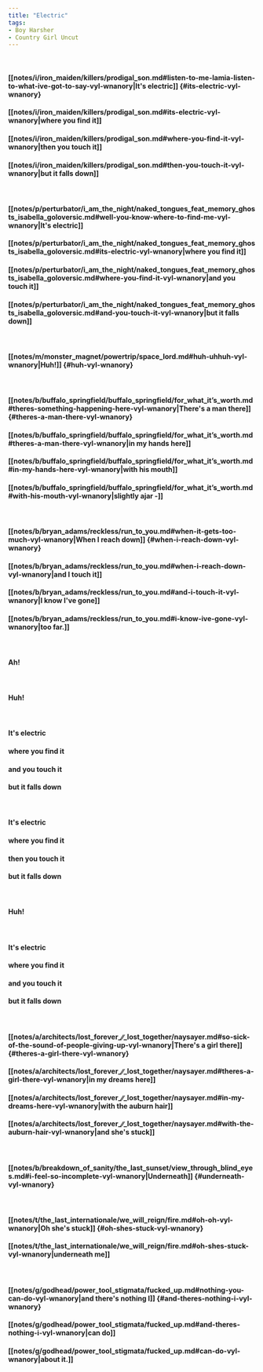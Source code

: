 ```yaml
---
title: "Electric"
tags:
- Boy Harsher
- Country Girl Uncut
---
```

&nbsp;
#### [[notes/i/iron_maiden/killers/prodigal_son.md#listen-to-me-lamia-listen-to-what-ive-got-to-say-vyl-wnanory|It's electric]] {#its-electric-vyl-wnanory}
#### [[notes/i/iron_maiden/killers/prodigal_son.md#its-electric-vyl-wnanory|where you find it]]
#### [[notes/i/iron_maiden/killers/prodigal_son.md#where-you-find-it-vyl-wnanory|then you touch it]]
#### [[notes/i/iron_maiden/killers/prodigal_son.md#then-you-touch-it-vyl-wnanory|but it falls down]]
&nbsp;
#### [[notes/p/perturbator/i_am_the_night/naked_tongues_feat_memory_ghosts_isabella_goloversic.md#well-you-know-where-to-find-me-vyl-wnanory|It's electric]]
#### [[notes/p/perturbator/i_am_the_night/naked_tongues_feat_memory_ghosts_isabella_goloversic.md#its-electric-vyl-wnanory|where you find it]]
#### [[notes/p/perturbator/i_am_the_night/naked_tongues_feat_memory_ghosts_isabella_goloversic.md#where-you-find-it-vyl-wnanory|and you touch it]]
#### [[notes/p/perturbator/i_am_the_night/naked_tongues_feat_memory_ghosts_isabella_goloversic.md#and-you-touch-it-vyl-wnanory|but it falls down]]
&nbsp;
#### [[notes/m/monster_magnet/powertrip/space_lord.md#huh-uhhuh-vyl-wnanory|Huh!]] {#huh-vyl-wnanory}
&nbsp;
#### [[notes/b/buffalo_springfield/buffalo_springfield/for_what_it’s_worth.md#theres-something-happening-here-vyl-wnanory|There's a man there]] {#theres-a-man-there-vyl-wnanory}
#### [[notes/b/buffalo_springfield/buffalo_springfield/for_what_it’s_worth.md#theres-a-man-there-vyl-wnanory|in my hands here]]
#### [[notes/b/buffalo_springfield/buffalo_springfield/for_what_it’s_worth.md#in-my-hands-here-vyl-wnanory|with his mouth]]
#### [[notes/b/buffalo_springfield/buffalo_springfield/for_what_it’s_worth.md#with-his-mouth-vyl-wnanory|slightly ajar -]]
&nbsp;
#### [[notes/b/bryan_adams/reckless/run_to_you.md#when-it-gets-too-much-vyl-wnanory|When I reach down]] {#when-i-reach-down-vyl-wnanory}
#### [[notes/b/bryan_adams/reckless/run_to_you.md#when-i-reach-down-vyl-wnanory|and I touch it]]
#### [[notes/b/bryan_adams/reckless/run_to_you.md#and-i-touch-it-vyl-wnanory|I know I've gone]]
#### [[notes/b/bryan_adams/reckless/run_to_you.md#i-know-ive-gone-vyl-wnanory|too far.]]
&nbsp;
#### Ah!
&nbsp;
#### Huh!
&nbsp;
#### It's electric
#### where you find it
#### and you touch it
#### but it falls down
&nbsp;
#### It's electric
#### where you find it
#### then you touch it
#### but it falls down
&nbsp;
#### Huh!
&nbsp;
#### It's electric
#### where you find it
#### and you touch it
#### but it falls down
&nbsp;
#### [[notes/a/architects/lost_forever_∕∕_lost_together/naysayer.md#so-sick-of-the-sound-of-people-giving-up-vyl-wnanory|There's a girl there]] {#theres-a-girl-there-vyl-wnanory}
#### [[notes/a/architects/lost_forever_∕∕_lost_together/naysayer.md#theres-a-girl-there-vyl-wnanory|in my dreams here]]
#### [[notes/a/architects/lost_forever_∕∕_lost_together/naysayer.md#in-my-dreams-here-vyl-wnanory|with the auburn hair]]
#### [[notes/a/architects/lost_forever_∕∕_lost_together/naysayer.md#with-the-auburn-hair-vyl-wnanory|and she's stuck]]
&nbsp;
#### [[notes/b/breakdown_of_sanity/the_last_sunset/view_through_blind_eyes.md#i-feel-so-incomplete-vyl-wnanory|Underneath]] {#underneath-vyl-wnanory}
&nbsp;
#### [[notes/t/the_last_internationale/we_will_reign/fire.md#oh-oh-vyl-wnanory|Oh she's stuck]] {#oh-shes-stuck-vyl-wnanory}
#### [[notes/t/the_last_internationale/we_will_reign/fire.md#oh-shes-stuck-vyl-wnanory|underneath me]]
&nbsp;
#### [[notes/g/godhead/power_tool_stigmata/fucked_up.md#nothing-you-can-do-vyl-wnanory|and there's nothing I]] {#and-theres-nothing-i-vyl-wnanory}
#### [[notes/g/godhead/power_tool_stigmata/fucked_up.md#and-theres-nothing-i-vyl-wnanory|can do]]
#### [[notes/g/godhead/power_tool_stigmata/fucked_up.md#can-do-vyl-wnanory|about it.]]
